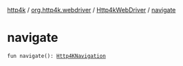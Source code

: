 [http4k](../../index.md) / [org.http4k.webdriver](../index.md) / [Http4kWebDriver](index.md) / [navigate](./navigate.md)

# navigate

`fun navigate(): `[`Http4KNavigation`](../-http4-k-navigation/index.md)